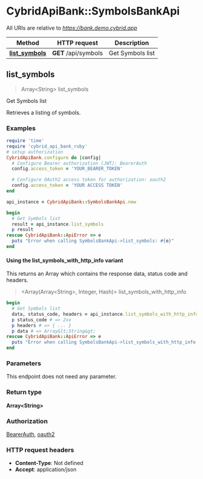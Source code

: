 # CybridApiBank::SymbolsBankApi

All URIs are relative to *https://bank.demo.cybrid.app*

| Method | HTTP request | Description |
| ------ | ------------ | ----------- |
| [**list_symbols**](SymbolsBankApi.md#list_symbols) | **GET** /api/symbols | Get Symbols list |


## list_symbols

> Array&lt;String&gt; list_symbols

Get Symbols list

Retrieves a listing of symbols.

### Examples

```ruby
require 'time'
require 'cybrid_api_bank_ruby'
# setup authorization
CybridApiBank.configure do |config|
  # Configure Bearer authorization (JWT): BearerAuth
  config.access_token = 'YOUR_BEARER_TOKEN'

  # Configure OAuth2 access token for authorization: oauth2
  config.access_token = 'YOUR ACCESS TOKEN'
end

api_instance = CybridApiBank::SymbolsBankApi.new

begin
  # Get Symbols list
  result = api_instance.list_symbols
  p result
rescue CybridApiBank::ApiError => e
  puts "Error when calling SymbolsBankApi->list_symbols: #{e}"
end
```

#### Using the list_symbols_with_http_info variant

This returns an Array which contains the response data, status code and headers.

> <Array(Array&lt;String&gt;, Integer, Hash)> list_symbols_with_http_info

```ruby
begin
  # Get Symbols list
  data, status_code, headers = api_instance.list_symbols_with_http_info
  p status_code # => 2xx
  p headers # => { ... }
  p data # => Array&lt;String&gt;
rescue CybridApiBank::ApiError => e
  puts "Error when calling SymbolsBankApi->list_symbols_with_http_info: #{e}"
end
```

### Parameters

This endpoint does not need any parameter.

### Return type

**Array&lt;String&gt;**

### Authorization

[BearerAuth](../README.md#BearerAuth), [oauth2](../README.md#oauth2)

### HTTP request headers

- **Content-Type**: Not defined
- **Accept**: application/json

